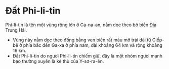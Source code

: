 # Đất Phi-li-tin

Phi-li-tin là tên một vùng rộng lớn ở Ca-na-an, nằm dọc theo bờ biển Địa Trung Hải. 
- Vùng này nằm dọc theo đồng bằng ven biển rất màu mỡ trải dài từ Giốp-bê ở phía bắc đến Ga-xa ở phía nam, dài khoảng 64 km và rộng khoảng 16 km. 
- Đất Phi-li-tin do người Phi-li-tin chiếm giữ, đây là một nhóm người mạnh bạo thường xuyên là kẻ thù của Y-sơ-ra-ên.

